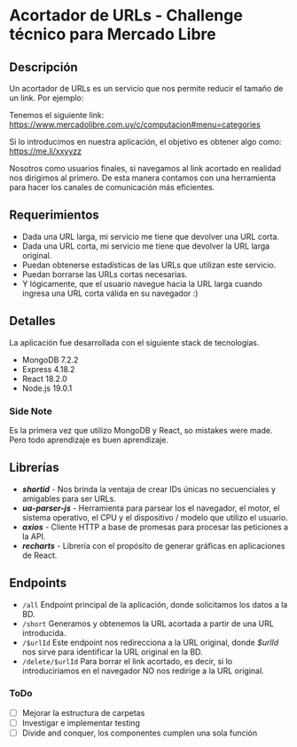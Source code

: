 # Acortador de URLs - Challenge técnico para Mercado Libre
## Descripción
Un acortador de URLs es un servicio que nos permite reducir el tamaño de un link. Por ejemplo: 

Tenemos el siguiente link: https://www.mercadolibre.com.uy/c/computacion#menu=categories

Si lo introducimos en nuestra aplicación, el objetivo es obtener algo como: https://me.li/xxyyzz

Nosotros como usuarios finales, si navegamos al link acortado en realidad nos dirigimos al primero. De esta manera contamos con una herramienta para hacer los canales de comunicación más eficientes.

## Requerimientos
- Dada una URL larga, mi servicio me tiene que devolver una URL corta.
- Dada una URL corta, mi servicio me tiene que devolver la URL larga original.
- Puedan obtenerse estadísticas de las URLs que utilizan este servicio.
- Puedan borrarse las URLs cortas necesarias.
- Y lógicamente, que el usuario navegue hacia la URL larga cuando ingresa una
URL corta válida en su navegador :)

## Detalles
La aplicación fue desarrollada con el siguiente stack de tecnologías.
- MongoDB 7.2.2
- Express 4.18.2
- React 18.2.0
- Node.js 19.0.1

### Side Note
Es la primera vez que utilizo MongoDB y React, so mistakes were made. Pero todo aprendizaje es buen aprendizaje.

## Librerías
- ***shortid*** - Nos brinda la ventaja de crear IDs únicas no secuenciales y amigables para ser URLs.
- ***ua-parser-js*** - Herramienta para parsear los el navegador, el motor, el sistema operativo, el CPU y el dispositivo / modelo que utilizo el usuario.
- ***axios*** - Cliente HTTP a base de promesas para procesar las peticiones a la API.
- ***recharts***  - Librería con el propósito de generar gráficas en aplicaciones de React.

## Endpoints
- `/all` Endpoint principal de la aplicación, donde solicitamos los datos a la BD.
- `/short` Generamos y obtenemos la URL acortada a partir de una URL introducida.
- `/$urlId` Este endpoint nos redirecciona a la URL original, donde *$urlId* nos sirve para identificar la URL original en la BD.
- `/delete/$urlId` Para borrar el link acortado, es decir, si lo introduciríamos en el navegador NO nos redirige a la URL original.

### ToDo
- [ ] Mejorar la estructura de carpetas
- [ ] Investigar e implementar testing
- [ ] Divide and conquer, los componentes cumplen una sola función

